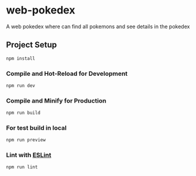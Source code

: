 # web-pokedex
A web pokedex where can find all pokemons and see details in the pokedex

## Project Setup

```sh
npm install
```

### Compile and Hot-Reload for Development

```sh
npm run dev
```

### Compile and Minify for Production

```sh
npm run build
```

### For test build in local 

```sh
npm run preview
```



### Lint with [ESLint](https://eslint.org/)

```sh
npm run lint
```
